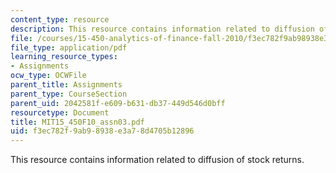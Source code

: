 ```yaml
---
content_type: resource
description: This resource contains information related to diffusion of stock returns.
file: /courses/15-450-analytics-of-finance-fall-2010/f3ec782f9ab98938e3a78d4705b12896_MIT15_450F10_assn03.pdf
file_type: application/pdf
learning_resource_types:
- Assignments
ocw_type: OCWFile
parent_title: Assignments
parent_type: CourseSection
parent_uid: 2042581f-e609-b631-db37-449d546d0bff
resourcetype: Document
title: MIT15_450F10_assn03.pdf
uid: f3ec782f-9ab9-8938-e3a7-8d4705b12896
---
```

This resource contains information related to diffusion of stock returns.

